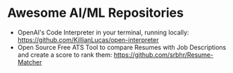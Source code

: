 # Awesome AI/ML Repositories

- OpenAI's Code Interpreter in your terminal, running locally: https://github.com/KillianLucas/open-interpreter
- Open Source Free ATS Tool to compare Resumes with Job Descriptions and create a score to rank them: https://github.com/srbhr/Resume-Matcher
